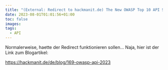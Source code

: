 ```yaml
---
title: "(External: Redirect to hackmanit.de) The New OWASP Top 10 API Security Risks 2023 – What Has Changed?"
date: 2023-08-01T01:01:56+01:00
toc: false
images:
tags:
  - API
---
```


Normalerweise, haette der Redirect funktionieren sollen... Naja, hier ist der Link zum Blogartikel:

https://hackmanit.de/de/blog/169-owasp-api-2023
